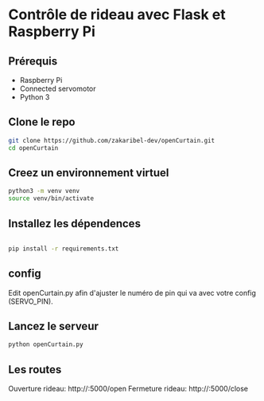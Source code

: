 
# Contrôle de rideau avec Flask et Raspberry Pi

## Prérequis

- Raspberry Pi
- Connected servomotor
- Python 3

## Clone le repo

```bash
git clone https://github.com/zakaribel-dev/openCurtain.git
cd openCurtain
```
## Creez un environnement virtuel
```bash
python3 -m venv venv
source venv/bin/activate
```
## Installez les dépendences
```bash

pip install -r requirements.txt
```
## config
Edit openCurtain.py afin d'ajuster le numéro de pin qui va avec votre config (SERVO_PIN).

## Lancez le serveur
```bash
python openCurtain.py
```
## Les routes
Ouverture rideau: http://<RaspberryPiAddress>:5000/open
Fermeture rideau: http://<RaspberryPiAddress>:5000/close
